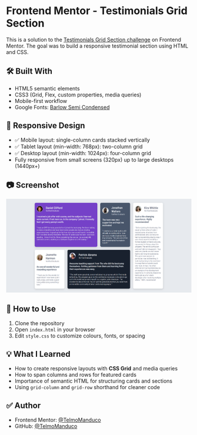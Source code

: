 # Frontend Mentor - Testimonials Grid Section

This is a solution to the [Testimonials Grid Section challenge](https://www.frontendmentor.io/challenges/testimonials-grid-section-Nnw6J7Un7) on Frontend Mentor. The goal was to build a responsive testimonial section using HTML and CSS.

## 🛠 Built With

- HTML5 semantic elements
- CSS3 (Grid, Flex, custom properties, media queries)
- Mobile-first workflow
- Google Fonts: [Barlow Semi Condensed](https://fonts.google.com/specimen/Barlow+Semi+Condensed)

## 📱 Responsive Design

- ✅ Mobile layout: single-column cards stacked vertically
- ✅ Tablet layout (min-width: 768px): two-column grid
- ✅ Desktop layout (min-width: 1024px): four-column grid
- Fully responsive from small screens (320px) up to large desktops (1440px+)

## 📷 Screenshot

![Desktop Screenshot](./images/screenshot.png)

## 🚀 How to Use

1. Clone the repository
2. Open `index.html` in your browser
3. Edit `style.css` to customize colours, fonts, or spacing

## 💡 What I Learned

- How to create responsive layouts with **CSS Grid** and media queries
- How to span columns and rows for featured cards
- Importance of semantic HTML for structuring cards and sections
- Using `grid-column` and `grid-row` shorthand for cleaner code

## ✅ Author

- Frontend Mentor: [@TelmoManduco](https://www.frontendmentor.io/profile/TelmoManduco)
- GitHub: [@TelmoManduco](https://github.com/TelmoManduco)
